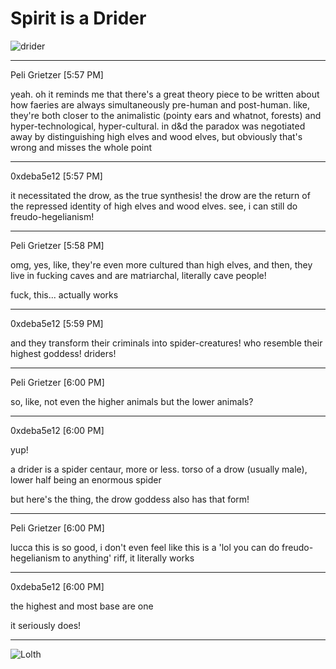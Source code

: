 # Spirit is a Drider

![drider](/content/img/Drider.PNG)

---

Peli Grietzer [5:57 PM]

yeah. oh it reminds me that there's a great theory piece to be
written about how faeries are always simultaneously pre-human
and post-human. like, they're both closer to the animalistic
(pointy ears and whatnot, forests) and hyper-technological,
hyper-cultural. in d&d the paradox was negotiated away by 
distinguishing high elves and wood elves, but obviously that's
wrong and misses the whole point

---

0xdeba5e12 [5:57 PM]

it necessitated the drow, as the true synthesis!
the drow are the return of the repressed identity of high elves
and wood elves. 
see, i can still do freudo-hegelianism!

---

Peli Grietzer [5:58 PM]

omg, yes, like, they're even more cultured than high elves,
and then, they live in fucking caves and are matriarchal,
literally cave people!

fuck, this... actually works

---

0xdeba5e12 [5:59 PM]

and they transform their criminals into spider-creatures! who 
resemble their highest goddess! driders!

---

Peli Grietzer [6:00 PM]

so, like, not even the higher animals but the lower animals?

--- 

0xdeba5e12 [6:00 PM] 

yup!

a drider is a spider centaur, more or less. torso of a drow
(usually male), lower half being an enormous spider

but here's the thing, the drow goddess also has that form!

---

Peli Grietzer [6:00 PM]

lucca this is so good, i don't even feel like this is a 'lol you
can do freudo-hegelianism to anything' riff, it literally works

---

0xdeba5e12 [6:00 PM]

the highest and most base are one

it seriously does!

---

![Lolth](/content/img/Lolth.PNG)
